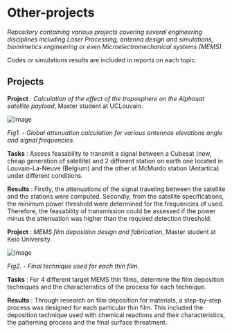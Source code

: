 # Other-projects

*Repository containing various projects covering several engineering disciplines including Laser Processing, 
antenna design and simulations, biomimetics engineering or even Microelectromechanical systems (MEMS).*

Codes or simulations results are included in reports on each topic.

## Projects

__Project__ : *Calculation of the effect of the troposphere on the Alphasat satellite payload*, Master student at UCLouvain.

![image](https://user-images.githubusercontent.com/48290004/153782438-07e0186a-2753-421e-babc-d50c3587f8dd.png)

*Fig1. - Global attenuation calculation for various antennas elevations angle and signal frequencies.*

__Tasks__ : Assess feasability to transmit a signal between a Cubesat (new, cheap generation of satellite) and 2 different station on earth one located
in Louvain-La-Neuve (Belgium) and the other at McMurdo station (Antartica) under different conditions.

__Results__ : Firstly, the attenuations of the signal traveling between the satellite and the stations were computed. Secondly, from the satellite specifications, the minimum power threshold were determined for the frequencies of used. Therefore, the feasability of transmission could be assessed if the power minus the attenuation was higher than the required detection threshold.

__Project__ : *MEMS film deposition design and fabrication*, Master student at Keio University.

![image](https://user-images.githubusercontent.com/48290004/153786496-daadb0f7-56d7-4f5b-94c8-7ef96c5b991a.png)

*Fig2. - Final technique used for each thin film.*

__Tasks__ : For 4 different target MEMS thin films, determine the film deposition techniques and the characteristics of the process for each technique.

__Results__ : Through research on film deposition for materials, a step-by-step process was designed for each particular thin film. This included the deposition technique used with chemical reactions and their characteristics, the patterning process and the final surface threatment.

